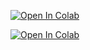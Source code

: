 



[![Open In Colab](https://colab.research.google.com/assets/colab-badge.svg)](http://colab.research.google.com/github/lexerdev/pairing-sessions/blob/main/notebooks/data_science_rfm.ipynb)


[![Open In Colab](https://colab.research.google.com/assets/colab-badge.svg)](http://colab.research.google.com/github/lexerdev/pairing-sessions/blob/main/notebooks/data_engineering_sql.ipynb)

